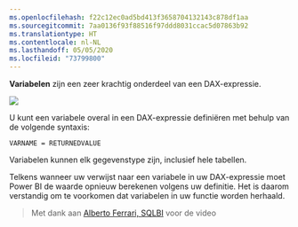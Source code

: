 ```yaml
---
ms.openlocfilehash: f22c12ec0ad5bd413f3658704132143c878df1aa
ms.sourcegitcommit: 7aa0136f93f88516f97ddd8031ccac5d07863b92
ms.translationtype: HT
ms.contentlocale: nl-NL
ms.lasthandoff: 05/05/2020
ms.locfileid: "73799800"
---
```

**Variabelen** zijn een zeer krachtig onderdeel van een DAX-expressie.

![](media/7-4-dax-expressions/dax-variables_1.png)

U kunt een variabele overal in een DAX-expressie definiëren met behulp van de volgende syntaxis:

    VARNAME = RETURNEDVALUE

Variabelen kunnen elk gegevenstype zijn, inclusief hele tabellen.

Telkens wanneer uw verwijst naar een variabele in uw DAX-expressie moet Power BI de waarde opnieuw berekenen volgens uw definitie. Het is daarom verstandig om te voorkomen dat variabelen in uw functie worden herhaald.

> Met dank aan [Alberto Ferrari, SQLBI](https://www.sqlbi.com/learning-dax) voor de video
> 
> 

